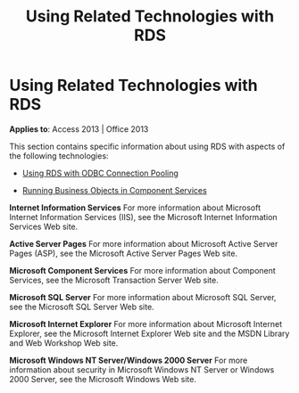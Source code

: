 ﻿---
title: Using Related Technologies with RDS
TOCTitle: Using Related Technologies with RDS
ms:assetid: 4e5fe705-6f1e-33ce-437e-d61fd86f9206
ms:mtpsurl: https://msdn.microsoft.com/en-us/library/JJ249250(v=office.15)
ms:contentKeyID: 48544752
ms.date: 09/18/2015
mtps_version: v=office.15
---

# Using Related Technologies with RDS


**Applies to**: Access 2013 | Office 2013

This section contains specific information about using RDS with aspects of the following technologies:

  - [Using RDS with ODBC Connection Pooling](using-rds-with-odbc-connection-pooling.md)

  - [Running Business Objects in Component Services](http://www.microsoft.com/com/default.mspx)

**Internet Information Services** For more information about Microsoft Internet Information Services (IIS), see the Microsoft Internet Information Services Web site.

**Active Server Pages** For more information about Microsoft Active Server Pages (ASP), see the Microsoft Active Server Pages Web site.

**Microsoft Component Services** For more information about Component Services, see the Microsoft Transaction Server Web site.

**Microsoft SQL Server** For more information about Microsoft SQL Server, see the Microsoft SQL Server Web site.

**Microsoft Internet Explorer** For more information about Microsoft Internet Explorer, see the Microsoft Internet Explorer Web site and the MSDN Library and Web Workshop Web site.

**Microsoft Windows NT Server/Windows 2000 Server** For more information about security in Microsoft Windows NT Server or Windows 2000 Server, see the Microsoft Windows Web site.

